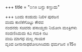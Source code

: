 +++
title = "೦೧೫ ಬನ್ದು ಕಣ್ಡುದು"

+++
ಬಂದು ಕಂಡುದು ನಿಖಿಳ ಪುರಜನ   
ವಂದು ಕಾಣಿಕೆಗೊಟ್ಟು ಕೌರವ  
ನಂದನರು ಸಚಿವರು ಪಸಾಯ್ತರು ನಿಯೋಗಿ ಮಂತ್ರಿಗಳು  
ಸಂದಣಿಸಿದುದು ಕವಿ ಗಮಕಿ ನಟ  
ವಂದಿ ಮಾಗಧ ಮಲ್ಲ ಗಾಯಕ  
ವೃಂದ ದೀನಾನಾಥರೋಲಗಿಸಿದರು ಧರ್ಮಜನ     ॥15॥